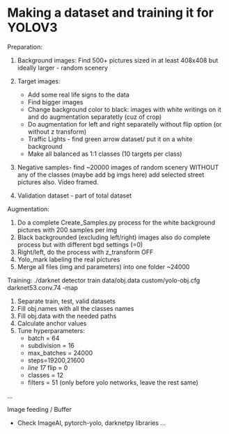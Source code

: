 # Making a dataset and training it for YOLOV3

Preparation:
1. Background images: Find 500+ pictures sized in at least 408x408 but ideally larger - random scenery
2. Target images: 
	- Add some real life signs to the data
	- Find bigger images
	- Change background color to black: images with white writings on it and do augmentation separatetly (cuz of crop)
	- Do augmentation for left and right separatelly without flip option (or without z transform)
	- Traffic Lights - find green arrow dataset/ put it on a white background
	- Make all balanced as 1:1 classes (10 targets per class)

3. Negative samples- find ~20000 images of random scenery WITHOUT any of the classes (maybe add bg imgs here)
	add selected street pictures also. Video framed.
4. Validation dataset - part of total dataset


Augmentation:
1. Do a complete Create_Samples.py process for the white background pictures with 200 samples per img 
2. Black backgrounded (excluding left/right) images also do complete process but with different bgd settings (=0)
3. Right/left, do the process with z_transform OFF
4. Yolo_mark labeling the real pictures
6. Merge all files (img and parameters) into one folder ~24000

Training:
./darknet detector train data/obj.data custom/yolo-obj.cfg darknet53.conv.74 -map
1. Separate train, test, valid datasets
2. Fill obj.names with all the classes names
3. Fill obj.data with the needed paths 
4. Calculate anchor values
5. Tune hyperparameters:
	- batch = 64
	- subdivision = 16
	- max_batches = 24000
	- steps=19200,21600
	- *line 17* flip = 0
	- classes = 12
	- filters = 51 (only before yolo networks, leave the rest same)
	
...

Image feeding / Buffer
 - Check ImageAI, pytorch-yolo, darknetpy libraries
...
